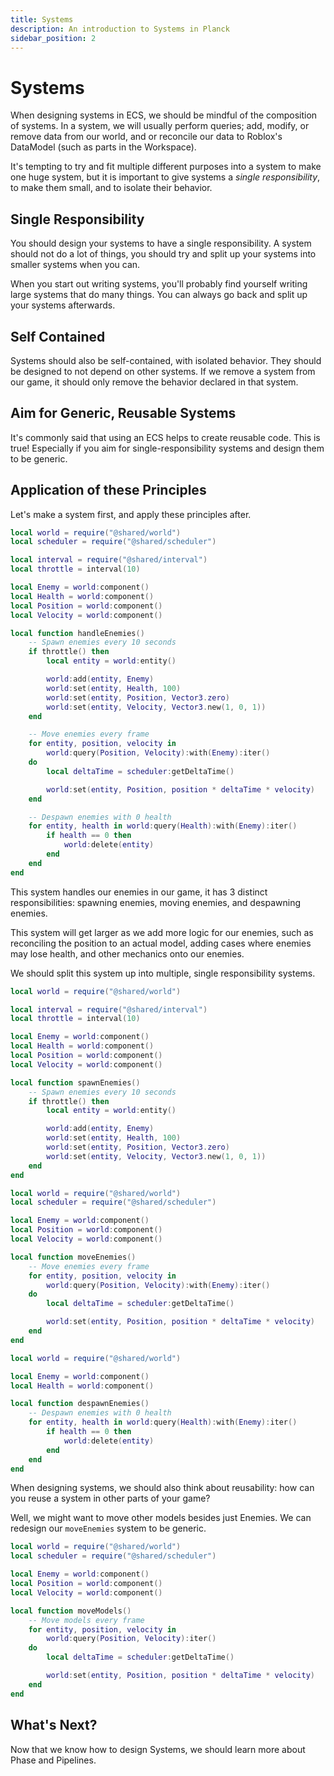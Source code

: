 ```yaml
---
title: Systems
description: An introduction to Systems in Planck
sidebar_position: 2
---
```


# Systems

When designing systems in ECS, we should be mindful of the composition of systems. In a system, we will usually perform queries;
add, modify, or remove data from our world, and or reconcile our data to Roblox's DataModel (such as parts in the Workspace).

It's tempting to try and fit multiple different purposes into a system to make one huge system, but it is important to give
systems a *single responsibility*, to make them small, and to isolate their behavior.

## Single Responsibility

You should design your systems to have a single responsibility. A system
should not do a lot of things, you should try and split up your systems
into smaller systems when you can.

When you start out writing systems, you'll probably find yourself writing
large systems that do many things. You can always go back and split up
your systems afterwards.

## Self Contained

Systems should also be self-contained, with isolated behavior. They should
be designed to not depend on other systems. If we remove a system from
our game, it should only remove the behavior declared in that system.

## Aim for Generic, Reusable Systems

It's commonly said that using an ECS helps to create reusable code. This is
true! Especially if you aim for single-responsibility systems and design
them to be generic.

## Application of these Principles

Let's make a system first, and apply these principles after.

```lua
local world = require("@shared/world")
local scheduler = require("@shared/scheduler")

local interval = require("@shared/interval")
local throttle = interval(10)

local Enemy = world:component()
local Health = world:component()
local Position = world:component()
local Velocity = world:component()

local function handleEnemies()
    -- Spawn enemies every 10 seconds
    if throttle() then
        local entity = world:entity()

        world:add(entity, Enemy)
        world:set(entity, Health, 100)
        world:set(entity, Position, Vector3.zero)
        world:set(entity, Velocity, Vector3.new(1, 0, 1))
    end

    -- Move enemies every frame
    for entity, position, velocity in
        world:query(Position, Velocity):with(Enemy):iter()
    do
        local deltaTime = scheduler:getDeltaTime()

        world:set(entity, Position, position * deltaTime * velocity)
    end

    -- Despawn enemies with 0 health
    for entity, health in world:query(Health):with(Enemy):iter()
        if health == 0 then
            world:delete(entity)
        end
    end
end
```

This system handles our enemies in our game, it has 3 distinct responsibilities:
spawning enemies, moving enemies, and despawning enemies.

This system will get larger as we add more logic for our enemies, such as reconciling
the position to an actual model, adding cases where enemies may lose health, and other
mechanics onto our enemies.

We should split this system up into multiple, single responsibility systems.

```lua
local world = require("@shared/world")

local interval = require("@shared/interval")
local throttle = interval(10)

local Enemy = world:component()
local Health = world:component()
local Position = world:component()
local Velocity = world:component()

local function spawnEnemies()
    -- Spawn enemies every 10 seconds
    if throttle() then
        local entity = world:entity()

        world:add(entity, Enemy)
        world:set(entity, Health, 100)
        world:set(entity, Position, Vector3.zero)
        world:set(entity, Velocity, Vector3.new(1, 0, 1))
    end
end
```

```lua
local world = require("@shared/world")
local scheduler = require("@shared/scheduler")

local Enemy = world:component()
local Position = world:component()
local Velocity = world:component()

local function moveEnemies()
    -- Move enemies every frame
    for entity, position, velocity in
        world:query(Position, Velocity):with(Enemy):iter()
    do
        local deltaTime = scheduler:getDeltaTime()

        world:set(entity, Position, position * deltaTime * velocity)
    end
end
```

```lua
local world = require("@shared/world")

local Enemy = world:component()
local Health = world:component()

local function despawnEnemies()
    -- Despawn enemies with 0 health
    for entity, health in world:query(Health):with(Enemy):iter()
        if health == 0 then
            world:delete(entity)
        end
    end
end
```

When designing systems, we should also think about reusability: how can you reuse a system in other parts of your game?

Well, we might want to move other models besides just Enemies. We can redesign our `moveEnemies` system to be generic.

```lua
local world = require("@shared/world")
local scheduler = require("@shared/scheduler")

local Enemy = world:component()
local Position = world:component()
local Velocity = world:component()

local function moveModels()
    -- Move models every frame
    for entity, position, velocity in
        world:query(Position, Velocity):iter()
    do
        local deltaTime = scheduler:getDeltaTime()

        world:set(entity, Position, position * deltaTime * velocity)
    end
end
```

## What's Next?

Now that we know how to design Systems, we should learn more about Phase and Pipelines.